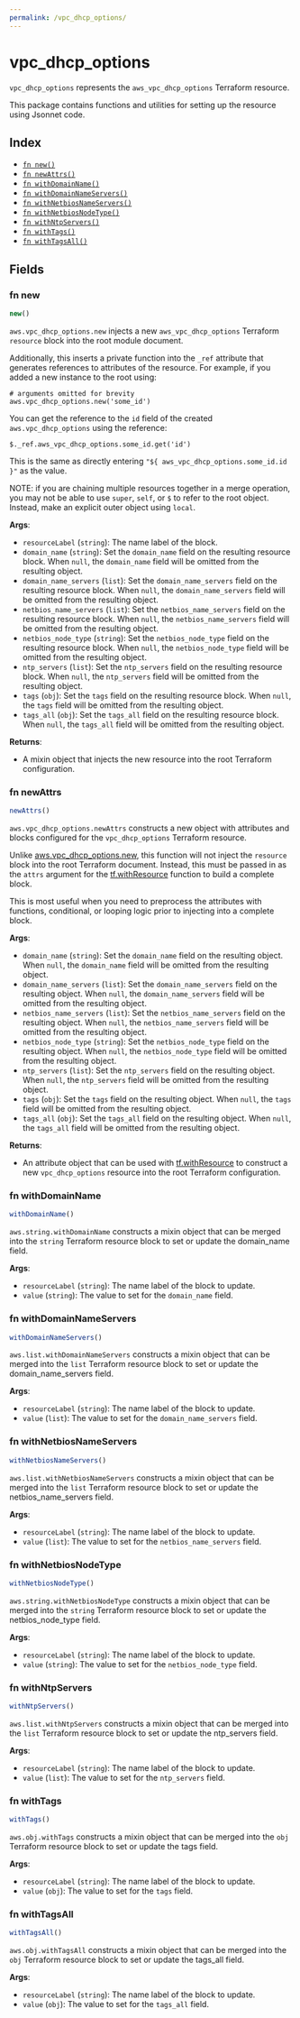 ```yaml
---
permalink: /vpc_dhcp_options/
---
```


# vpc_dhcp_options

`vpc_dhcp_options` represents the `aws_vpc_dhcp_options` Terraform resource.



This package contains functions and utilities for setting up the resource using Jsonnet code.


## Index

* [`fn new()`](#fn-new)
* [`fn newAttrs()`](#fn-newattrs)
* [`fn withDomainName()`](#fn-withdomainname)
* [`fn withDomainNameServers()`](#fn-withdomainnameservers)
* [`fn withNetbiosNameServers()`](#fn-withnetbiosnameservers)
* [`fn withNetbiosNodeType()`](#fn-withnetbiosnodetype)
* [`fn withNtpServers()`](#fn-withntpservers)
* [`fn withTags()`](#fn-withtags)
* [`fn withTagsAll()`](#fn-withtagsall)

## Fields

### fn new

```ts
new()
```


`aws.vpc_dhcp_options.new` injects a new `aws_vpc_dhcp_options` Terraform `resource`
block into the root module document.

Additionally, this inserts a private function into the `_ref` attribute that generates references to attributes of the
resource. For example, if you added a new instance to the root using:

    # arguments omitted for brevity
    aws.vpc_dhcp_options.new('some_id')

You can get the reference to the `id` field of the created `aws.vpc_dhcp_options` using the reference:

    $._ref.aws_vpc_dhcp_options.some_id.get('id')

This is the same as directly entering `"${ aws_vpc_dhcp_options.some_id.id }"` as the value.

NOTE: if you are chaining multiple resources together in a merge operation, you may not be able to use `super`, `self`,
or `$` to refer to the root object. Instead, make an explicit outer object using `local`.

**Args**:
  - `resourceLabel` (`string`): The name label of the block.
  - `domain_name` (`string`): Set the `domain_name` field on the resulting resource block. When `null`, the `domain_name` field will be omitted from the resulting object.
  - `domain_name_servers` (`list`): Set the `domain_name_servers` field on the resulting resource block. When `null`, the `domain_name_servers` field will be omitted from the resulting object.
  - `netbios_name_servers` (`list`): Set the `netbios_name_servers` field on the resulting resource block. When `null`, the `netbios_name_servers` field will be omitted from the resulting object.
  - `netbios_node_type` (`string`): Set the `netbios_node_type` field on the resulting resource block. When `null`, the `netbios_node_type` field will be omitted from the resulting object.
  - `ntp_servers` (`list`): Set the `ntp_servers` field on the resulting resource block. When `null`, the `ntp_servers` field will be omitted from the resulting object.
  - `tags` (`obj`): Set the `tags` field on the resulting resource block. When `null`, the `tags` field will be omitted from the resulting object.
  - `tags_all` (`obj`): Set the `tags_all` field on the resulting resource block. When `null`, the `tags_all` field will be omitted from the resulting object.

**Returns**:
- A mixin object that injects the new resource into the root Terraform configuration.


### fn newAttrs

```ts
newAttrs()
```


`aws.vpc_dhcp_options.newAttrs` constructs a new object with attributes and blocks configured for the `vpc_dhcp_options`
Terraform resource.

Unlike [aws.vpc_dhcp_options.new](#fn-new), this function will not inject the `resource`
block into the root Terraform document. Instead, this must be passed in as the `attrs` argument for the
[tf.withResource](https://github.com/tf-libsonnet/core/tree/main/docs#fn-withresource) function to build a complete block.

This is most useful when you need to preprocess the attributes with functions, conditional, or looping logic prior to
injecting into a complete block.

**Args**:
  - `domain_name` (`string`): Set the `domain_name` field on the resulting object. When `null`, the `domain_name` field will be omitted from the resulting object.
  - `domain_name_servers` (`list`): Set the `domain_name_servers` field on the resulting object. When `null`, the `domain_name_servers` field will be omitted from the resulting object.
  - `netbios_name_servers` (`list`): Set the `netbios_name_servers` field on the resulting object. When `null`, the `netbios_name_servers` field will be omitted from the resulting object.
  - `netbios_node_type` (`string`): Set the `netbios_node_type` field on the resulting object. When `null`, the `netbios_node_type` field will be omitted from the resulting object.
  - `ntp_servers` (`list`): Set the `ntp_servers` field on the resulting object. When `null`, the `ntp_servers` field will be omitted from the resulting object.
  - `tags` (`obj`): Set the `tags` field on the resulting object. When `null`, the `tags` field will be omitted from the resulting object.
  - `tags_all` (`obj`): Set the `tags_all` field on the resulting object. When `null`, the `tags_all` field will be omitted from the resulting object.

**Returns**:
  - An attribute object that can be used with [tf.withResource](https://github.com/tf-libsonnet/core/tree/main/docs#fn-withresource) to construct a new `vpc_dhcp_options` resource into the root Terraform configuration.


### fn withDomainName

```ts
withDomainName()
```

`aws.string.withDomainName` constructs a mixin object that can be merged into the `string`
Terraform resource block to set or update the domain_name field.



**Args**:
  - `resourceLabel` (`string`): The name label of the block to update.
  - `value` (`string`): The value to set for the `domain_name` field.


### fn withDomainNameServers

```ts
withDomainNameServers()
```

`aws.list.withDomainNameServers` constructs a mixin object that can be merged into the `list`
Terraform resource block to set or update the domain_name_servers field.



**Args**:
  - `resourceLabel` (`string`): The name label of the block to update.
  - `value` (`list`): The value to set for the `domain_name_servers` field.


### fn withNetbiosNameServers

```ts
withNetbiosNameServers()
```

`aws.list.withNetbiosNameServers` constructs a mixin object that can be merged into the `list`
Terraform resource block to set or update the netbios_name_servers field.



**Args**:
  - `resourceLabel` (`string`): The name label of the block to update.
  - `value` (`list`): The value to set for the `netbios_name_servers` field.


### fn withNetbiosNodeType

```ts
withNetbiosNodeType()
```

`aws.string.withNetbiosNodeType` constructs a mixin object that can be merged into the `string`
Terraform resource block to set or update the netbios_node_type field.



**Args**:
  - `resourceLabel` (`string`): The name label of the block to update.
  - `value` (`string`): The value to set for the `netbios_node_type` field.


### fn withNtpServers

```ts
withNtpServers()
```

`aws.list.withNtpServers` constructs a mixin object that can be merged into the `list`
Terraform resource block to set or update the ntp_servers field.



**Args**:
  - `resourceLabel` (`string`): The name label of the block to update.
  - `value` (`list`): The value to set for the `ntp_servers` field.


### fn withTags

```ts
withTags()
```

`aws.obj.withTags` constructs a mixin object that can be merged into the `obj`
Terraform resource block to set or update the tags field.



**Args**:
  - `resourceLabel` (`string`): The name label of the block to update.
  - `value` (`obj`): The value to set for the `tags` field.


### fn withTagsAll

```ts
withTagsAll()
```

`aws.obj.withTagsAll` constructs a mixin object that can be merged into the `obj`
Terraform resource block to set or update the tags_all field.



**Args**:
  - `resourceLabel` (`string`): The name label of the block to update.
  - `value` (`obj`): The value to set for the `tags_all` field.
